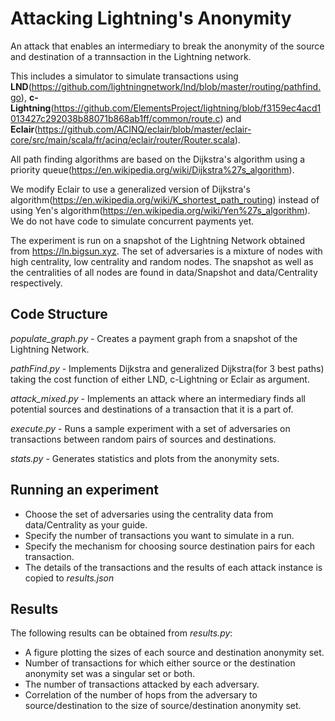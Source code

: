 # Attacking Lightning's Anonymity

An attack that enables an intermediary to break the anonymity of the source and destination of a trannsaction in the Lightning network. 

This includes a simulator to simulate transactions using **LND**(https://github.com/lightningnetwork/lnd/blob/master/routing/pathfind.go), **c-Lightning**(https://github.com/ElementsProject/lightning/blob/f3159ec4acd1013427c292038b88071b868ab1ff/common/route.c) and **Eclair**(https://github.com/ACINQ/eclair/blob/master/eclair-core/src/main/scala/fr/acinq/eclair/router/Router.scala). 

All path finding algorithms are based on the Dijkstra's algorithm using a priority queue(https://en.wikipedia.org/wiki/Dijkstra%27s_algorithm).

We modify Eclair to use a generalized version of Dijkstra's algorithm(https://en.wikipedia.org/wiki/K_shortest_path_routing) instead of using Yen's algorithm(https://en.wikipedia.org/wiki/Yen%27s_algorithm). We do not have code to simulate concurrent payments yet. 

The experiment is run on a snapshot of the Lightning Network obtained from https://ln.bigsun.xyz. The set of adversaries is a mixture of nodes with high centrality, low centrality and random nodes. The snapshot as well as the centralities of all nodes are found in data/Snapshot and data/Centrality respectively.

## Code Structure

*populate_graph.py* - Creates a payment graph from a snapshot of the Lightning Network.

*pathFind.py* - Implements Dijkstra and generalized Dijkstra(for 3 best paths) taking the cost function of either LND, c-Lightning or Eclair as argument.

*attack_mixed.py* - Implements an attack where an intermediary finds all potential sources and destinations of a transaction that it is a part of.

*execute.py* - Runs a sample experiment with a set of adversaries on transactions between random pairs of sources and destinations.

*stats.py* - Generates statistics and plots from the anonymity sets.

## Running an experiment

- Choose the set of adversaries using the centrality data from data/Centrality as your guide.
- Specify the number of transactions you want to simulate in a run.
- Specify the mechanism for choosing source destination pairs for each transaction.
- The details of the transactions and the results of each attack instance is copied to *results.json*

## Results

The following results can be obtained from *results.py*:
- A figure plotting the sizes of each source and destination anonymity set.
- Number of transactions for which either source or the destination anonymity set was a singular set or both.
- The number of transactions attacked by each adversary.
- Correlation of the number of hops from the adversary to source/destination to the size of source/destination anonymity set.


